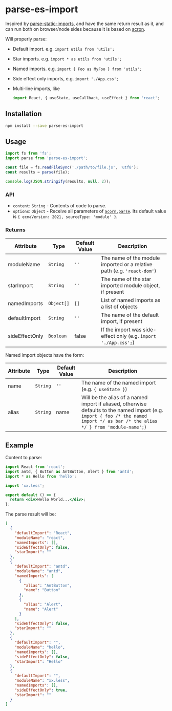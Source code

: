 # parse-es-import

Inspired by [parse-static-imports](https://www.npmjs.com/package/parse-static-imports),
and have the same return result as it, and can run both on browser/node sides because it is based on [acron](https://www.npmjs.com/package/acorn).

Will properly parse:

- Default import. e.g. `import utils from 'utils';`
- Star imports. e.g. `import * as utils from 'utils';`
- Named imports. e.g. `import { Foo as MyFoo } from 'utils';`
- Side effect only imports, e.g. `import './App.css';`
- Multi-line imports, like

  ```jsx
  import React, { useState, useCallback, useEffect } from 'react';
  ```

## Installation

```sh
npm install --save parse-es-import
```

## Usage

```js
import fs from 'fs';
import parse from 'parse-es-import';

const file = fs.readFileSync('./path/to/file.js', 'utf8');
const results = parse(file);

console.log(JSON.stringify(results, null, 2));
```

### API

* `content`: `String` - Contents of code to parse.
* `options`: `Object` - Receive all parameters of [`acorn.parse`](https://github.com/acornjs/acorn/tree/master/acorn#interface). Its default value is `{ ecmaVersion: 2021, sourceType: 'module' }`.

### Returns

| Attribute      | Type       | Default Value | Description                                                             |
| -------------- | ---------- | ------------- | ----------------------------------------------------------------------- |
| moduleName     | `String`   | `''`          | The name of the module imported or a relative path (e.g. `'react-dom'`) |
| starImport     | `String`   | `''`          | The name of the star imported module object, if present                 |
| namedImports   | `Object[]` | `[]`          | List of named imports as a list of objects                              |
| defaultImport  | `String`   | `''`          | The name of the default import, if present                              |
| sideEffectOnly | `Boolean`  | false         | If the import was side-effect only (e.g. `import './App.css';`)         |

Named import objects have the form:

| Attribute | Type     | Default Value | Description                                                                                                                                                                      |
| --------- | -------- | ------------- | -------------------------------------------------------------------------------------------------------------------------------------------------------------------------------- |
| name      | `String` | `''`          | The name of the named import (e.g. `{ useState }`)                                                                                                                               |
| alias     | `String` | name          | Will be the alias of a named import if aliased, otherwise defaults to the named import (e.g. `import { foo /* the named import */ as bar /* the alias */ } from 'module-name';`) |

## Example

Content to parse:

```jsx
import React from 'react';
import antd, { Button as AntButton, Alert } from 'antd';
import * as Hello from 'hello';

import 'xx.less';

export default () => {
  return <div>Hello World...</div>;
};
```

The parse result will be:

```json
[
  {
    "defaultImport": "React",
    "moduleName": "react",
    "namedImports": [],
    "sideEffectOnly": false,
    "starImport": ""
  },
  {
    "defaultImport": "antd",
    "moduleName": "antd",
    "namedImports": [
      {
        "alias": "AntButton",
        "name": "Button"
      },
      {
        "alias": "Alert",
        "name": "Alert"
      }
    ],
    "sideEffectOnly": false,
    "starImport": ""
  },
  {
    "defaultImport": "",
    "moduleName": "hello",
    "namedImports": [],
    "sideEffectOnly": false,
    "starImport": "Hello"
  },
  {
    "defaultImport": "",
    "moduleName": "xx.less",
    "namedImports": [],
    "sideEffectOnly": true,
    "starImport": ""
  }
]
```
